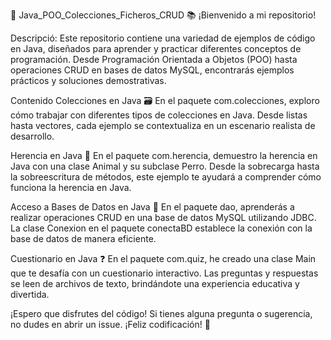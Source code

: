 
🚀 Java_POO_Colecciones_Ficheros_CRUD 📚
¡Bienvenido a mi repositorio!

Descripció:
Este repositorio contiene una variedad de ejemplos de código en Java, diseñados para aprender y practicar diferentes conceptos de programación. Desde Programación Orientada a Objetos (POO) hasta operaciones CRUD en bases de datos MySQL, encontrarás ejemplos prácticos y soluciones demostrativas.

Contenido
Colecciones en Java 🗃️
En el paquete com.colecciones, exploro cómo trabajar con diferentes tipos de colecciones en Java. Desde listas hasta vectores, cada ejemplo se contextualiza en un escenario realista de desarrollo.

Herencia en Java 🐾
En el paquete com.herencia, demuestro la herencia en Java con una clase Animal y su subclase Perro. Desde la sobrecarga hasta la sobreescritura de métodos, este ejemplo te ayudará a comprender cómo funciona la herencia en Java.

Acceso a Bases de Datos en Java 💾
En el paquete dao, aprenderás a realizar operaciones CRUD en una base de datos MySQL utilizando JDBC. La clase Conexion en el paquete conectaBD establece la conexión con la base de datos de manera eficiente.

Cuestionario en Java ❓
En el paquete com.quiz, he creado una clase Main que te desafía con un cuestionario interactivo. Las preguntas y respuestas se leen de archivos de texto, brindándote una experiencia educativa y divertida.

¡Espero que disfrutes del código!
Si tienes alguna pregunta o sugerencia, no dudes en abrir un issue. ¡Feliz codificación! 🎉
